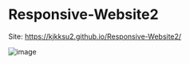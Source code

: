 # Responsive-Website2

Site: https://kjkksu2.github.io/Responsive-Website2/

![image](https://user-images.githubusercontent.com/80094949/133882832-0b290d57-3ea5-43d4-9087-00376d641388.png)
